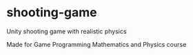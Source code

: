 # shooting-game
Unity shooting game with realistic physics

Made for Game Programming Mathematics and Physics course
